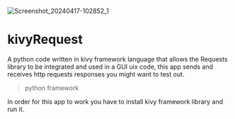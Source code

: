![Screenshot_20240417-102852_1](https://github.com/Bartwel27/kivyRequest/assets/81015407/83fa5392-0a4d-4ce2-abef-b9f131f279de)

# kivyRequest
A python code written in kivy framework language that allows the Requests library to be integrated and used in a GUI uix code, this app sends and receives http requests responses you might want to test out.  

> python framework

In order for this app to work you have to install kivy framework library and run it.
